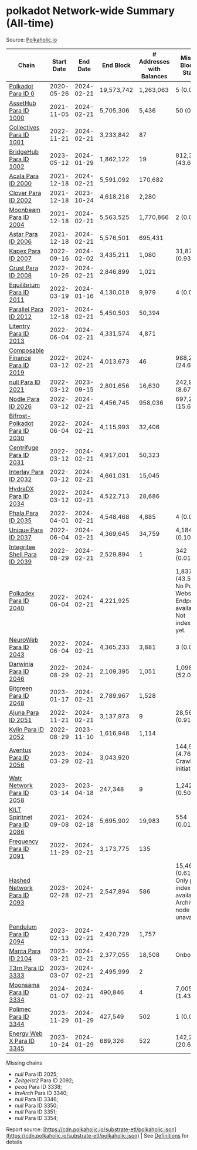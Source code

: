 # polkadot Network-wide Summary (All-time)

Source: [Polkaholic.io](https://polkaholic.io)


| Chain            | Start Date | End Date | End Block | # Addresses with Balances | Missing Blocks / Status |
| ---------------- | ---------- | ---------| --------- | ------------------------- | ----------------------- |
| [Polkadot Para ID 0](/polkadot/0-polkadot) | 2020-05-26 | 2024-02-21 | 19,573,742 |  1,263,063 | 5 (0.00%)  |
| [AssetHub Para ID 1000](/polkadot/1000-assethub) | 2021-11-05 | 2024-02-21 | 5,705,306 |  5,436 | 50 (0.00%)  |
| [Collectives Para ID 1001](/polkadot/1001-collectives) | 2022-11-21 | 2024-02-21 | 3,233,842 |  87 |    |
| [BridgeHub Para ID 1002](/polkadot/1002-bridgehub) | 2023-05-12 | 2024-01-29 | 1,862,122 |  19 | 812,302 (43.62%)  |
| [Acala Para ID 2000](/polkadot/2000-acala) | 2021-12-18 | 2024-02-21 | 5,591,092 |  170,682 |    |
| [Clover Para ID 2002](/polkadot/2002-clover) | 2021-12-18 | 2023-10-24 | 4,618,218 |  2,280 |    |
| [Moonbeam Para ID 2004](/polkadot/2004-moonbeam) | 2021-12-18 | 2024-02-21 | 5,563,525 |  1,770,866 | 2 (0.00%)  |
| [Astar Para ID 2006](/polkadot/2006-astar) | 2021-12-18 | 2024-02-21 | 5,576,501 |  695,431 |    |
| [Kapex Para ID 2007](/polkadot/2007-kapex) | 2022-09-16 | 2024-02-02 | 3,435,211 |  1,080 | 31,872 (0.93%)  |
| [Crust Para ID 2008](/polkadot/2008-crust) | 2022-10-26 | 2024-02-21 | 2,846,899 |  1,021 |    |
| [Equilibrium Para ID 2011](/polkadot/2011-equilibrium) | 2022-03-19 | 2024-01-16 | 4,130,019 |  9,979 | 4 (0.00%)  |
| [Parallel Para ID 2012](/polkadot/2012-parallel) | 2021-12-18 | 2024-02-21 | 5,450,503 |  50,394 |    |
| [Litentry Para ID 2013](/polkadot/2013-litentry) | 2022-06-04 | 2024-02-21 | 4,331,574 |  4,871 |    |
| [Composable Finance Para ID 2019](/polkadot/2019-composable) | 2022-03-12 | 2024-02-21 | 4,013,673 |  46 | 988,228 (24.62%)  |
| [null Para ID 2021](/polkadot/2021-efinity) | 2022-03-12 | 2023-09-15 | 2,801,656 |  16,630 | 242,949 (8.67%)  |
| [Nodle Para ID 2026](/polkadot/2026-nodle) | 2022-03-12 | 2024-02-21 | 4,456,745 |  958,036 | 697,249 (15.64%)  |
| [Bifrost-Polkadot Para ID 2030](/polkadot/2030-bifrost) | 2022-06-04 | 2024-02-21 | 4,115,993 |  32,406 |    |
| [Centrifuge Para ID 2031](/polkadot/2031-centrifuge) | 2022-03-12 | 2024-02-21 | 4,917,001 |  50,323 |    |
| [Interlay Para ID 2032](/polkadot/2032-interlay) | 2022-03-12 | 2024-02-21 | 4,661,031 |  15,045 |    |
| [HydraDX Para ID 2034](/polkadot/2034-hydradx) | 2022-03-12 | 2024-02-21 | 4,522,713 |  28,686 |    |
| [Phala Para ID 2035](/polkadot/2035-phala) | 2022-04-01 | 2024-02-21 | 4,548,468 |  4,885 | 4 (0.00%)  |
| [Unique Para ID 2037](/polkadot/2037-unique) | 2022-06-04 | 2024-02-21 | 4,369,645 |  34,759 | 4,184 (0.10%)  |
| [Integritee Shell Para ID 2039](/polkadot/2039-integritee) | 2022-08-29 | 2024-02-21 | 2,529,894 |  1 | 342 (0.01%)  |
| [Polkadex Para ID 2040](/polkadot/2040-polkadex) | 2022-06-04 | 2024-02-21 | 4,221,925 |   | 1,837,152 (43.51%) No Public Websocket Endpoint available: Not indexing yet. |
| [NeuroWeb Para ID 2043](/polkadot/2043-neuroweb) | 2022-06-04 | 2024-02-21 | 4,365,233 |  3,881 | 3 (0.00%)  |
| [Darwinia Para ID 2046](/polkadot/2046-darwinia) | 2022-08-29 | 2024-02-21 | 2,109,395 |  1,051 | 1,098,047 (52.06%)  |
| [Bitgreen Para ID 2048](/polkadot/2048-bitgreen) | 2023-01-17 | 2024-02-21 | 2,789,967 |  1,528 |    |
| [Ajuna Para ID 2051](/polkadot/2051-ajuna) | 2022-11-21 | 2024-02-21 | 3,137,973 |  9 | 28,565 (0.91%)  |
| [Kylin Para ID 2052](/polkadot/2052-kylin) | 2022-08-29 | 2023-11-10 | 1,616,948 |  1,114 |    |
| [Aventus Para ID 2056](/polkadot/2056-aventus) | 2023-03-29 | 2024-02-21 | 3,043,920 |   | 144,921 (4.76%) Crawling initiated |
| [Watr Network Para ID 2058](/polkadot/2058-watr) | 2023-03-14 | 2023-04-18 | 247,348 |  9 | 1,242 (0.50%)  |
| [KILT Spiritnet Para ID 2086](/polkadot/2086-kilt) | 2021-09-08 | 2024-02-18 | 5,695,902 |  19,983 | 554 (0.01%)  |
| [Frequency Para ID 2091](/polkadot/2091-frequency) | 2022-11-29 | 2024-02-21 | 3,173,775 |  135 |    |
| [Hashed Network Para ID 2093](/polkadot/2093-hashed) | 2023-02-28 | 2024-02-21 | 2,547,894 |  586 | 15,464 (0.61%) Only partial index available: Archive node unavailable |
| [Pendulum Para ID 2094](/polkadot/2094-pendulum) | 2023-02-13 | 2024-02-21 | 2,420,729 |  1,757 |    |
| [Manta Para ID 2104](/polkadot/2104-manta) | 2023-03-21 | 2024-02-21 | 2,377,055 |  18,508 |   Onboarding |
| [T3rn Para ID 3333](/polkadot/3333-t3rn) | 2023-03-07 | 2024-02-21 | 2,495,999 |  2 |    |
| [Moonsama Para ID 3334](/polkadot/3334-moonsama) | 2024-01-07 | 2024-02-21 | 490,846 |  4 | 7,005 (1.43%)  |
| [Polimec Para ID 3344](/polkadot/3344-polimec) | 2023-11-29 | 2024-01-29 | 427,549 |  502 | 1 (0.00%)  |
| [Energy Web X Para ID 3345](/polkadot/3345-energywebx) | 2023-10-24 | 2024-01-29 | 689,326 |  522 | 142,272 (20.64%)  |

Missing chains


* *null* Para ID 2025; 
* *Zeitgeist2* Para ID 2092; 
* *peaq* Para ID 3338; 
* *InvArch* Para ID 3340; 
* *null* Para ID 3346; 
* *null* Para ID 3350; 
* *null* Para ID 3351; 
* *null* Para ID 3354; 

Report source: [https://cdn.polkaholic.io/substrate-etl/polkaholic.json](https://cdn.polkaholic.io/substrate-etl/polkaholic.json) | See [Definitions](/DEFINITIONS.md) for details
